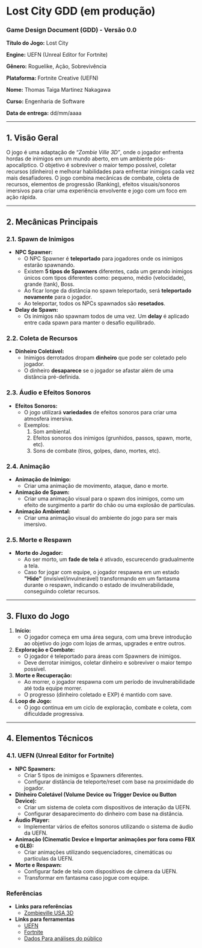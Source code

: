 # Lost City GDD (em produção)

### **Game Design Document (GDD) - Versão 0.0**

**Título do Jogo:** Lost City

**Engine:** UEFN (Unreal Editor for Fortnite)

**Gênero:** Roguelike, Ação, Sobrevivência

**Plataforma:** Fortnite Creative (UEFN)

**Nome:** Thomas Taiga Martinez Nakagawa

**Curso:** Engenharia de Software

**Data de entrega:** dd/mm/aaaa

---

## **1. Visão Geral**

 O jogo é uma adaptação de “*Zombie Ville 3D”*, onde o jogador enfrenta hordas de inimigos em um mundo aberto, em um ambiente pós-apocalíptico. O objetivo é sobreviver o maior tempo possível, coletar recursos (dinheiro) e melhorar habilidades para enfrentar inimigos cada vez mais desafiadores. O jogo combina mecânicas de combate, coleta de recursos, elementos de progressão (Ranking), efeitos visuais/sonoros imersivos para criar uma experiência envolvente e jogo com um foco em ação rápida.

---

## **2. Mecânicas Principais**

### **2.1. Spawn de Inimigos**

- **NPC Spawner:**
    - O NPC Spawner é **teleportado** para jogadores onde os inimigos estarão spawnando.
    - Existem **5 tipos de Spawners** diferentes, cada um gerando inimigos únicos com tipos diferentes como: pequeno, médio (velocidade), grande (tank), Boss.
    - Ao ficar longe da distância no spawn teleportado, será **teleportado novamente** para o jogador.
    - Ao teleportar, todos os NPCs spawnados são **resetados**.
- **Delay de Spawn:**
    - Os inimigos não spawnam todos de uma vez. Um **delay** é aplicado entre cada spawn para manter o desafio equilibrado.

### **2.2. Coleta de Recursos**

- **Dinheiro Coletável:**
    - Inimigos derrotados dropam **dinheiro** que pode ser coletado pelo jogador.
    - O dinheiro **desaparece** se o jogador se afastar além de uma distância pré-definida.

### **2.3. Áudio e Efeitos Sonoros**

- **Efeitos Sonoros:**
    - O jogo utilizará **variedades** de efeitos sonoros para criar uma atmosfera imersiva.
    - Exemplos:
        1. Som ambiental.
        2. Efeitos sonoros dos inimigos (grunhidos, passos, spawn, morte, etc).
        3. Sons de combate (tiros, golpes, dano, mortes, etc).

### **2.4. Animação**

- **Animação de Inimigo:**
    - Criar uma animação de movimento, ataque, dano e morte.
- **Animação de Spawn:**
    - Criar uma animação visual para o spawn dos inimigos, como um efeito de surgimento a partir do chão ou uma explosão de partículas.
- **Animação Ambiental:**
    - Criar uma animação visual do ambiente do jogo para ser mais imersivo.

### **2.5. Morte e Respawn**

- **Morte do Jogador:**
    - Ao ser morto, um **fade de tela** é ativado, escurecendo gradualmente a tela.
    - Caso for jogar com equipe, o jogador respawna em um estado **"Hide"** (invisível/invulnerável) transformando em um fantasma durante o respawn, indicando o estado de invulnerabilidade, conseguindo coletar recursos.

---

## **3. Fluxo do Jogo**

1. **Início:**
    - O jogador começa em uma área segura, com uma breve introdução ao objetivo do jogo com lojas de armas, upgrades e entre outros.
2. **Exploração e Combate:**
    - O jogador é teleportado para áreas com Spawners de inimigos.
    - Deve derrotar inimigos, coletar dinheiro e sobreviver o maior tempo possível.
3. **Morte e Recuperação:**
    - Ao morrer, o jogador respawna com um período de invulnerabilidade até toda equipe morrer.
    - O progresso (dinheiro coletado e EXP) é mantido com save.
4. **Loop de Jogo:**
    - O jogo continua em um ciclo de exploração, combate e coleta, com dificuldade progressiva.

---

## **4. Elementos Técnicos**

### **4.1. UEFN (Unreal Editor for Fortnite)**

- **NPC Spawners:**
    - Criar 5 tipos de inimigos e Spawners diferentes.
    - Configurar distância de teleporte/reset com base na proximidade do jogador.
- **Dinheiro Coletável (Volume Device ou Trigger Device ou Button Device):**
    - Criar um sistema de coleta com dispositivos de interação da UEFN.
    - Configurar desaparecimento do dinheiro com base na distância.
- **Áudio Player:**
    - Implementar vários de efeitos sonoros utilizando o sistema de áudio da UEFN.
- **Animação (Cinematic Device e Importar animações por fora como FBX e GLB):**
    - Criar animações utilizando sequenciadores, cinemáticas ou partículas da UEFN.
- **Morte e Respawn:**
    - Configurar fade de tela com dispositivos de câmera da UEFN.
    - Transformar em fantasma caso jogue com equipe.
 
### **Referências**

- **Links para referências**
    - [Zombieville USA 3D](https://www.reddit.com/r/indiegames/comments/1hybgzc/zombieville_usa_3d_my_project_of_3_years_has_a/?tl=pt-br&rdt=61545)
- **Links para ferramentas**
    - [UEFN](https://dev.epicgames.com/community/fortnite/getting-started/uefn)
    - [Fortnite](https://www.fortnite.com/?lang=pt-BR)
    - [Dados Para análises do público](https://fortnite.gg/creative)
